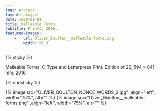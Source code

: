 ```yaml
---
tags: project
layout: project
date: 1000-01-01
title: Malleable Forms
subtitle: Prints, 2016.
featured-images:
    -   url: Oliver_Boulton__malleable-forms.png
        width: 56.3
---
```

{% sticky %}

Malleable Forms. C-Type and Letterpress Print. Edition of 26, 594 × 841 mm, 2016.

{% endsticky %}

{% image src="OLIVER_BOULTON_NONCE_WORDS_2.jpg"    ,align="left", width="75%", alt="" %}
{% image src="Oliver_Boulton__malleable-forms.png" ,align="left", width="75%", alt="" %}

